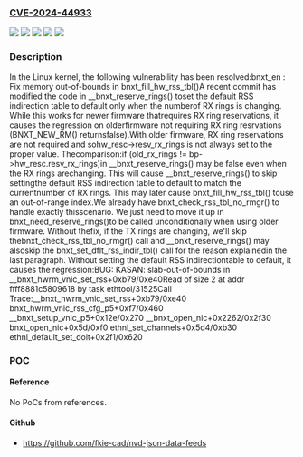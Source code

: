 ### [CVE-2024-44933](https://cve.mitre.org/cgi-bin/cvename.cgi?name=CVE-2024-44933)
![](https://img.shields.io/static/v1?label=Product&message=Linux&color=blue)
![](https://img.shields.io/static/v1?label=Version&message=6.10.4%20&color=brightgreen)
![](https://img.shields.io/static/v1?label=Version&message=98ba1d931f611e8f8f519c0405fa0a1a76554bfa%20&color=brightgreen)
![](https://img.shields.io/static/v1?label=Version&message=bc57f879a420d19bb5ecdb480f858371554f2258%20&color=brightgreen)
![](https://img.shields.io/static/v1?label=Vulnerability&message=n%2Fa&color=blue)

### Description

In the Linux kernel, the following vulnerability has been resolved:bnxt_en : Fix memory out-of-bounds in bnxt_fill_hw_rss_tbl()A recent commit has modified the code in __bnxt_reserve_rings() toset the default RSS indirection table to default only when the numberof RX rings is changing.  While this works for newer firmware thatrequires RX ring reservations, it causes the regression on olderfirmware not requiring RX ring resrvations (BNXT_NEW_RM() returnsfalse).With older firmware, RX ring reservations are not required and sohw_resc->resv_rx_rings is not always set to the proper value.  Thecomparison:if (old_rx_rings != bp->hw_resc.resv_rx_rings)in __bnxt_reserve_rings() may be false even when the RX rings arechanging.  This will cause __bnxt_reserve_rings() to skip settingthe default RSS indirection table to default to match the currentnumber of RX rings.  This may later cause bnxt_fill_hw_rss_tbl() touse an out-of-range index.We already have bnxt_check_rss_tbl_no_rmgr() to handle exactly thisscenario.  We just need to move it up in bnxt_need_reserve_rings()to be called unconditionally when using older firmware.  Without thefix, if the TX rings are changing, we'll skip thebnxt_check_rss_tbl_no_rmgr() call and __bnxt_reserve_rings() may alsoskip the bnxt_set_dflt_rss_indir_tbl() call for the reason explainedin the last paragraph.  Without setting the default RSS indirectiontable to default, it causes the regression:BUG: KASAN: slab-out-of-bounds in __bnxt_hwrm_vnic_set_rss+0xb79/0xe40Read of size 2 at addr ffff8881c5809618 by task ethtool/31525Call Trace:__bnxt_hwrm_vnic_set_rss+0xb79/0xe40 bnxt_hwrm_vnic_rss_cfg_p5+0xf7/0x460 __bnxt_setup_vnic_p5+0x12e/0x270 __bnxt_open_nic+0x2262/0x2f30 bnxt_open_nic+0x5d/0xf0 ethnl_set_channels+0x5d4/0xb30 ethnl_default_set_doit+0x2f1/0x620

### POC

#### Reference
No PoCs from references.

#### Github
- https://github.com/fkie-cad/nvd-json-data-feeds

